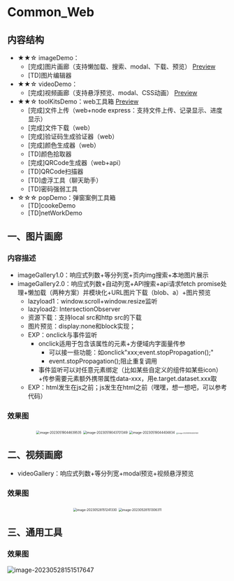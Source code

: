 # Common_Web

## 内容结构

- ★★☆ imageDemo：
  - [完成]图片画廊（支持懒加载、搜索、modal、下载、预览） [Preview](#一、图片画廊)
  - [TD]图片编辑器
- ★★☆ videoDemo：
  - [完成]视频画廊（支持悬浮预览、modal、CSS动画） [Preview](#二、视频画廊)
- ★★☆ toolKitsDemo：web工具箱  [Preview](#三、通用工具)
  - [完成]文件上传（web+node express：支持文件上传、记录显示、进度显示）
  - [完成]文件下载（web）
  - [完成]验证码生成验证器（web）
  - [完成]颜色生成器（web）
  - [TD]颜色拾取器
  - [完成]QRCode生成器（web+api）
  - [TD]QRCode扫描器
  - [TD]虚浮工具（聊天助手）
  - [TD]密码强弱工具
- ☆☆☆ popDemo：弹窗案例工具箱
  - [TD]cookeDemo
  - [TD]netWorkDemo




## 一、图片画廊
### 内容描述
- imageGallery1.0：响应式列数+等分列宽+页内img搜索+本地图片展示
- imageGallery2.0：响应式列数+自动列宽+API搜索+api请求fetch promise处理+懒加载（两种方案）并模块化+URL图片下载（blob、a）+图片预览
   - lazyload1：window.scroll+window.resize监听
   - lazyload2: IntersectionObserver
   - 资源下载：支持local src和http src的下载
   - 图片预览：display:none和block实现；
   - EXP：onclick与事件监听
     - onclick适用于包含该属性的元素+方便域内字面量传参
       - 可以接一些功能：如onclick"xxx;event.stopPropagation();"
       - event.stopPropagation();阻止重复调用
     - 事件监听可以对任意元素绑定（比如某些自定义的组件如某些icon）+传参需要元素额外携带属性data-xxx，用e.target.dataset.xxx取 
   - EXP：html发生在js之前；js发生在html之前（嘿嘿，想一想吧，可以参考代码）

### 效果图
<p style="text-align:center;">
  <img src="https://s2.loli.net/2023/05/19/Tnpzj39sWcHLAwb.png" alt="image-20230519044639535" style="zoom:50%;" />
  <img src="https://s2.loli.net/2023/05/19/HYN4MQhtUmw3ZxV.png" alt="image-20230519043701349" style="zoom:50%;"/>
  <img src="https://s2.loli.net/2023/05/19/hKgNiqUlrYbf2yG.png" alt="image-20230519044404834" style="zoom:50%;" />
  <img src="https://s2.loli.net/2023/05/19/zjZ82xyYTDAG7VF.png" alt="image-20230519043201551" style="zoom: 25%;" />
</p>

## 二、视频画廊
- videoGallery：响应式列数+等分列宽+modal预览+视频悬浮预览
### 效果图
<p style="text-align:center;">
  <img src="https://s2.loli.net/2023/05/28/dxm8j1RcF24kEet.png" alt="image-20230528151241330" style="zoom:50%;" />
  <img src="https://s2.loli.net/2023/05/28/BFpuzMkR8GSHv4W.png" alt="image-20230528151306311" style="zoom:50%;" />
</p>

## 三、通用工具
### 效果图
![image-20230528151517647](https://s2.loli.net/2023/05/28/FBNJVKMEYzZPLec.png)




